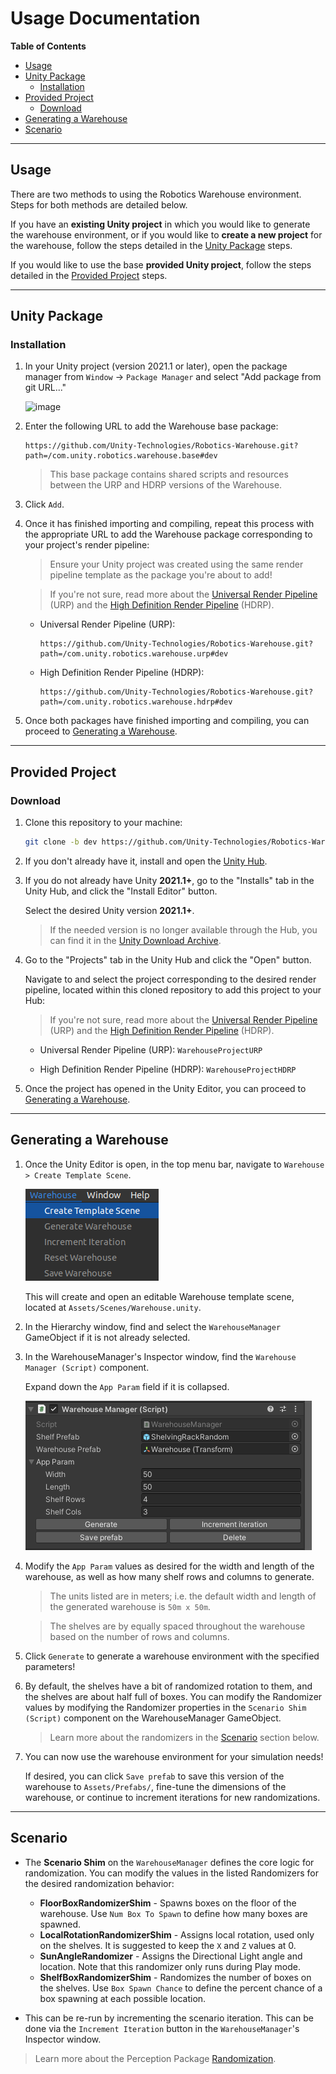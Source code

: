 # Usage Documentation

**Table of Contents**
- [Usage](#usage)
- [Unity Package](#unity-package)
  - [Installation](#installation)
- [Provided Project](#provided-project)
    - [Download](#download)
- [Generating a Warehouse](#generating-a-warehouse)
- [Scenario](#scenario)

---

## Usage

There are two methods to using the Robotics Warehouse environment. Steps for both methods are detailed below.

If you have an **existing Unity project** in which you would like to generate the warehouse environment, or if you would like to **create a new project** for the warehouse, follow the steps detailed in the [Unity Package](#unity-package) steps.

If you would like to use the base **provided Unity project**, follow the steps detailed in the [Provided Project](#provided-project) steps.

---

## Unity Package

### Installation

1. In your Unity project (version 2021.1 or later), open the package manager from `Window` -> `Package Manager` and select "Add package from git URL..."

    ![image](https://user-images.githubusercontent.com/29758400/110989310-8ea36180-8326-11eb-8318-f67ee200a23d.png)

2. Enter the following URL to add the Warehouse base package:

    ```
    https://github.com/Unity-Technologies/Robotics-Warehouse.git?path=/com.unity.robotics.warehouse.base#dev
    ```

    > This base package contains shared scripts and resources between the URP and HDRP versions of the Warehouse.

3. Click `Add`.

4. Once it has finished importing and compiling, repeat this process with the appropriate URL to add the Warehouse package corresponding to your project's render pipeline:

    > Ensure your Unity project was created using the same render pipeline template as the package you're about to add!

    > If you're not sure, read more about the [Universal Render Pipeline](https://docs.unity3d.com/Packages/com.unity.render-pipelines.universal@13.1/manual/index.html) (URP) and the [High Definition Render Pipeline](https://docs.unity3d.com/Packages/com.unity.render-pipelines.high-definition@13.1/manual/index.html) (HDRP).

   - Universal Render Pipeline (URP):
        ```
        https://github.com/Unity-Technologies/Robotics-Warehouse.git?path=/com.unity.robotics.warehouse.urp#dev
        ```
   - High Definition Render Pipeline (HDRP):
        ```
        https://github.com/Unity-Technologies/Robotics-Warehouse.git?path=/com.unity.robotics.warehouse.hdrp#dev
        ```

5. Once both packages have finished importing and compiling, you can proceed to [Generating a Warehouse](#generating-a-warehouse).

---

## Provided Project

### Download

1. Clone this repository to your machine:

    ```bash
    git clone -b dev https://github.com/Unity-Technologies/Robotics-Warehouse.git
    ```

2. If you don't already have it, install and open the [Unity Hub](https://unity.com/download).

3. If you do not already have Unity **2021.1+**, go to the "Installs" tab in the Unity Hub, and click the "Install Editor" button.

    Select the desired Unity version **2021.1+**.

    > If the needed version is no longer available through the Hub, you can find it in the [Unity Download Archive](https://unity3d.com/get-unity/download/archive).

4. Go to the "Projects" tab in the Unity Hub and click the "Open" button.

   Navigate to and select the project corresponding to the desired render pipeline, located within this cloned repository to add this project to your Hub:

    > If you're not sure, read more about the [Universal Render Pipeline](https://docs.unity3d.com/Packages/com.unity.render-pipelines.universal@13.1/manual/index.html) (URP) and the [High Definition Render Pipeline](https://docs.unity3d.com/Packages/com.unity.render-pipelines.high-definition@13.1/manual/index.html) (HDRP).

   - Universal Render Pipeline (URP): `WarehouseProjectURP`

   - High Definition Render Pipeline (HDRP): `WarehouseProjectHDRP`

5. Once the project has opened in the Unity Editor, you can proceed to [Generating a Warehouse](#generating-a-warehouse).

---

## Generating a Warehouse

1. Once the Unity Editor is open, in the top menu bar, navigate to `Warehouse > Create Template Scene`.

    ![Warehouse > Create Template Scene](img/warehouse_menu.png)

    This will create and open an editable Warehouse template scene, located at `Assets/Scenes/Warehouse.unity`.

2. In the Hierarchy window, find and select the `WarehouseManager` GameObject if it is not already selected.

3. In the WarehouseManager's Inspector window, find the `Warehouse Manager (Script)` component.

   Expand down the `App Param` field if it is collapsed.

    ![](img/warehousemanager.png)

4. Modify the `App Param` values as desired for the width and length of the warehouse, as well as how many shelf rows and columns to generate.

    > The units listed are in meters; i.e. the default width and length of the generated warehouse is `50m x 50m`.

    > The shelves are by equally spaced throughout the warehouse based on the number of rows and columns.

5. Click `Generate` to generate a warehouse environment with the specified parameters!

6. By default, the shelves have a bit of randomized rotation to them, and the shelves are about half full of boxes. You can modify the Randomizer values by modifying the Randomizer properties in the `Scenario Shim (Script)` component on the WarehouseManager GameObject.

    > Learn more about the randomizers in the [Scenario](#scenario) section below.

7. You can now use the warehouse environment for your simulation needs!

    If desired, you can click `Save prefab` to save this version of the warehouse to `Assets/Prefabs/`, fine-tune the dimensions of the warehouse, or continue to increment iterations for new randomizations.

---

## Scenario

- The **Scenario Shim** on the `WarehouseManager` defines the core logic for randomization. You can modify the values in the listed Randomizers for the desired randomization behavior:
    - **FloorBoxRandomizerShim** - Spawns boxes on the floor of the warehouse. Use `Num Box To Spawn` to define how many boxes are spawned.
    - **LocalRotationRandomizerShim** - Assigns local rotation, used only on the shelves. It is suggested to keep the `X` and `Z` values at 0.
    - **SunAngleRandomizer** - Assigns the Directional Light angle and location. Note that this randomizer only runs during Play mode.
    - **ShelfBoxRandomizerShim** - Randomizes the number of boxes on the shelves. Use `Box Spawn Chance` to define the percent chance of a box spawning at each possible location.

- This can be re-run by incrementing the scenario iteration. This can be done via the `Increment Iteration` button in the `WarehouseManager`'s Inspector window.

> Learn more about the Perception Package [Randomization](https://github.com/Unity-Technologies/com.unity.perception/blob/master/com.unity.perception/Documentation~/Randomization/Index.md).
